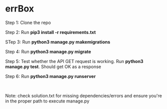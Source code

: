 # errBox

<p>Step 1: Clone the repo</p>
<p>Step 2: Run <strong>pip3 install -r requirements.txt</strong></p>
<p>STep 3: Run <strong>python3 manage.py makemigrations</strong></p>
<p>Step 4: Run <strong>python3 manage.py migrate</strong></p>
<p>Step 5: Test whether the API GET request is working. Run <strong>python3 manage.py test</strong>. Should get OK as a response</p>
<p>Step 6: Run <strong>python3 manage.py runserver</strong><p><br>

<p>Note: check solution.txt for missing dependencies/errors and ensure you're in the proper path to execute manage.py</p>